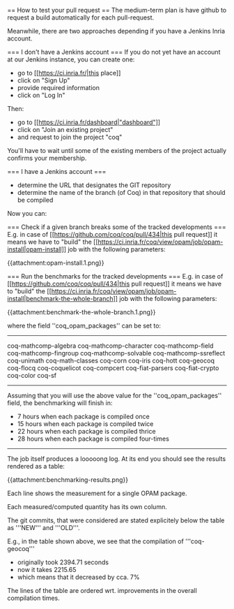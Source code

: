 == How to test your pull request ==
The medium-term plan is have github to request a build automatically for each pull-request.

Meanwhile, there are two approaches depending if you have a Jenkins Inria account.

=== I don't have a Jenkins account ===
If you do not yet have an account at our Jenkins instance, you can create one:

 * go to [[https://ci.inria.fr/|this place]]
 * click on "Sign Up"
 * provide required information
 * click on "Log In"

Then:

 * go to [[https://ci.inria.fr/dashboard|"dashboard"]]
 * click on "Join an existing project"
 * and request to join the project "coq"

You'll have to wait until some of the existing members of the project actually confirms your membership.

=== I have a Jenkins account ===
 * determine the URL that designates the GIT repository
 * determine the name of the branch (of Coq) in that repository that should be compiled

Now you can:

=== Check if a given branch breaks some of the tracked developments ===
E.g. in case of [[https://github.com/coq/coq/pull/434|this pull request]] it means we have to "build" the [[https://ci.inria.fr/coq/view/opam/job/opam-install|opam-install]] job with the following parameters:

{{attachment:opam-install.1.png}}

=== Run the benchmarks for the tracked developments ===
E.g. in case of [[https://github.com/coq/coq/pull/434|this pull request]] it means we have to "build" the [[https://ci.inria.fr/coq/view/opam/job/opam-install|benchmark-the-whole-branch]] job with the following parameters:

{{attachment:benchmark-the-whole-branch.1.png}}

where the field ''coq_opam_packages'' can be set to:

----
coq-mathcomp-algebra coq-mathcomp-character coq-mathcomp-field coq-mathcomp-fingroup coq-mathcomp-solvable coq-mathcomp-ssreflect coq-unimath coq-math-classes coq-corn coq-iris coq-hott coq-geocoq coq-flocq coq-coquelicot coq-compcert coq-fiat-parsers coq-fiat-crypto coq-color coq-sf

----
Assuming that you will use the above value for the ''coq_opam_packages'' field, the benchmarking will finish in:

 * 7 hours when each package is compiled once
 * 15 hours when each package is compiled twice
 * 22 hours when each package is compiled thrice
 * 28 hours when each package is compiled four-times

----
The job itself produces a looooong log. At its end you should see the results rendered as a table:

{{attachment:benchmarking-results.png}}

Each line shows the measurement for a single OPAM package.

Each measured/computed quantity has its own column.

The git commits, that were considered are stated explicitely below the table as '''NEW''' and '''OLD'''.

E.g., in the table shown above, we see that the compilation of '''coq-geocoq'''

 * originally took 2394.71 seconds
 * now it takes 2215.65
 * which means that it decreased by cca. 7%

The lines of the table are ordered wrt. improvements in the overall compilation times.
